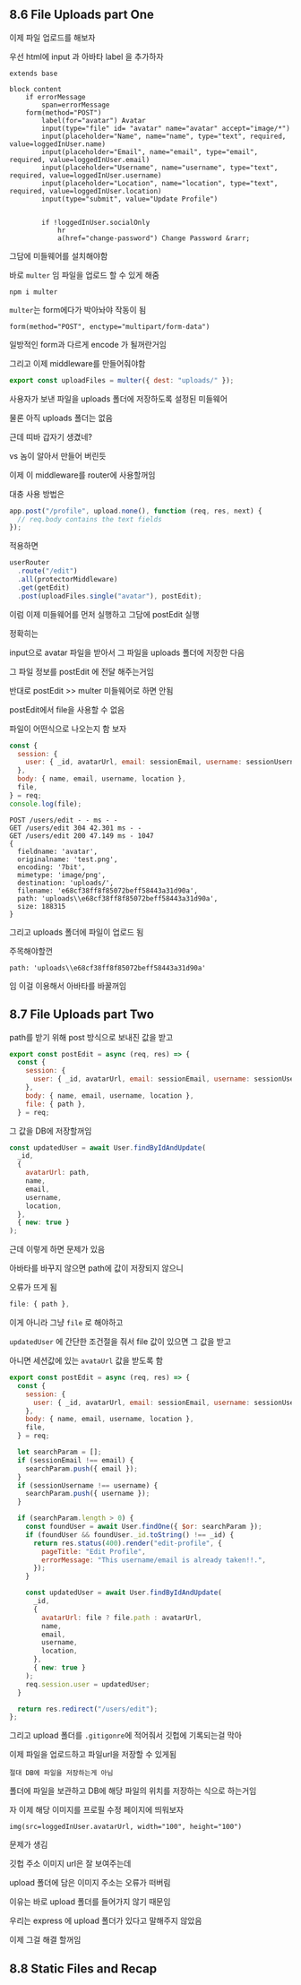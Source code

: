 ## 8.6 File Uploads part One

이제 파일 업로드를 해보자

우선 html에 input 과 아바타 label 을 추가하자

```pug
extends base

block content
    if errorMessage
        span=errorMessage
    form(method="POST")
        label(for="avatar") Avatar
        input(type="file" id= "avatar" name="avatar" accept="image/*")
        input(placeholder="Name", name="name", type="text", required, value=loggedInUser.name)
        input(placeholder="Email", name="email", type="email", required, value=loggedInUser.email)
        input(placeholder="Username", name="username", type="text", required, value=loggedInUser.username)
        input(placeholder="Location", name="location", type="text", required, value=loggedInUser.location)
        input(type="submit", value="Update Profile")


        if !loggedInUser.socialOnly
            hr
            a(href="change-password") Change Password &rarr;
```

그담에 미들웨어를 설치해야함

바로 `multer` 임 파일을 업로드 할 수 있게 해줌

```
npm i multer
```

`multer`는 form에다가 박아놔야 작동이 됨

```pug
form(method="POST", enctype="multipart/form-data")
```

일방적인 form과 다르게 encode 가 될꺼란거임

그리고 이제 middleware를 만들어줘야함

```js
export const uploadFiles = multer({ dest: "uploads/" });
```

사용자가 보낸 파일을 uploads 폴더에 저장하도록 설정된 미들웨어

물론 아직 uploads 폴더는 없음

근데 띠바 갑자기 생겼네?

vs 놈이 알아서 만들어 버린듯

이제 이 middleware를 router에 사용할꺼임

대충 사용 방법은

```js
app.post("/profile", upload.none(), function (req, res, next) {
  // req.body contains the text fields
});
```

적용하면

```js
userRouter
  .route("/edit")
  .all(protectorMiddleware)
  .get(getEdit)
  .post(uploadFiles.single("avatar"), postEdit);
```

이럼 이제 미들웨어를 먼저 실행하고 그담에 postEdit 실행

정확히는

input으로 avatar 파일을 받아서 그 파일을 uploads 폴더에 저장한 다음

그 파일 정보를 postEdit 에 전달 해주는거임

반대로 postEdit >> multer 미들웨어로 하면 안됨

postEdit에서 file을 사용할 수 없음

파일이 어떤식으로 나오는지 함 보자

```js
const {
  session: {
    user: { _id, avatarUrl, email: sessionEmail, username: sessionUsername },
  },
  body: { name, email, username, location },
  file,
} = req;
console.log(file);
```

```
POST /users/edit - - ms - -
GET /users/edit 304 42.301 ms - -
GET /users/edit 200 47.149 ms - 1047
{
  fieldname: 'avatar',
  originalname: 'test.png',
  encoding: '7bit',
  mimetype: 'image/png',
  destination: 'uploads/',
  filename: 'e68cf38ff8f85072beff58443a31d90a',
  path: 'uploads\\e68cf38ff8f85072beff58443a31d90a',
  size: 188315
}
```

그리고 uploads 폴더에 파일이 업로드 됨

주목해야할껀

```
path: 'uploads\\e68cf38ff8f85072beff58443a31d90a'
```

임 이걸 이용해서 아바타를 바꿀꺼임

## 8.7 File Uploads part Two

path를 받기 위해 post 방식으로 보내진 값을 받고

```js
export const postEdit = async (req, res) => {
  const {
    session: {
      user: { _id, avatarUrl, email: sessionEmail, username: sessionUsername },
    },
    body: { name, email, username, location },
    file: { path },
  } = req;

```

그 값을 DB에 저장할꺼임

```js
const updatedUser = await User.findByIdAndUpdate(
  _id,
  {
    avatarUrl: path,
    name,
    email,
    username,
    location,
  },
  { new: true }
);
```

근데 이렇게 하면 문제가 있음

아바타를 바꾸지 않으면 path에 값이 저장되지 않으니

오류가 뜨게 됨

```js
file: { path },
```

이게 아니라 그냥 `file` 로 해야하고

`updatedUser` 에 간단한 조건절을 줘서 file 값이 있으면 그 값을 받고

아니면 세션값에 있는 `avataUrl` 값을 받도록 함

```js
export const postEdit = async (req, res) => {
  const {
    session: {
      user: { _id, avatarUrl, email: sessionEmail, username: sessionUsername },
    },
    body: { name, email, username, location },
    file,
  } = req;

  let searchParam = [];
  if (sessionEmail !== email) {
    searchParam.push({ email });
  }
  if (sessionUsername !== username) {
    searchParam.push({ username });
  }

  if (searchParam.length > 0) {
    const foundUser = await User.findOne({ $or: searchParam });
    if (foundUser && foundUser._id.toString() !== _id) {
      return res.status(400).render("edit-profile", {
        pageTitle: "Edit Profile",
        errorMessage: "This username/email is already taken!!.",
      });
    }

    const updatedUser = await User.findByIdAndUpdate(
      _id,
      {
        avatarUrl: file ? file.path : avatarUrl,
        name,
        email,
        username,
        location,
      },
      { new: true }
    );
    req.session.user = updatedUser;
  }

  return res.redirect("/users/edit");
};
```

그리고 upload 폴더를 `.gitigonre`에 적어줘서 깃헙에 기록되는걸 막아

이제 파일을 업로드하고 파일url을 저장할 수 있게됨

`절대 DB에 파일을 저장하는게 아님`

폴더에 파일을 보관하고 DB에 해당 파일의 위치를 저장하는 식으로 하는거임

자 이제 해당 이미지를 프로필 수정 페이지에 띄워보자

```pug
img(src=loggedInUser.avatarUrl, width="100", height="100")
```

문제가 생김

깃헙 주소 이미지 url은 잘 보여주는데

upload 폴더에 담은 이미지 주소는 오류가 떠버림

이유는 바로 upload 폴더를 들어가지 않기 때문임

우리는 express 에 upload 폴더가 있다고 말해주지 않았음

이제 그걸 해결 할꺼임

## 8.8 Static Files and Recap
